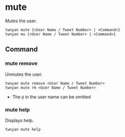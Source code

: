 # mute

Mutes the user.

```
twnyan mute {<User Name / Tweet Number> | <Command>}
twnyan mu {<User Name / Tweet Number> | <Command>}
```

## Command

### mute remove

Unmutes the user.

```
twnyan mute remove <User Name / Tweet Number>
twnyan mute rm <User Name / Tweet Number>
```

- The `@` in the user name can be omitted

### mute help

Displays help.

```
twnyan mute help
```
